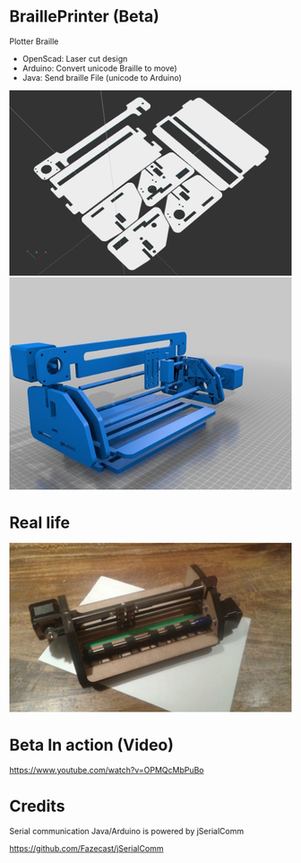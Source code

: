 # BraillePrinter (Beta)
Plotter Braille
- OpenScad: Laser cut design
- Arduino: Convert unicode Braille to move)
- Java: Send braille File (unicode to Arduino)

![Alt text](https://github.com/iapafoto/BraillePrinter/blob/master/Media/cut6mm.png)
![Alt text](https://github.com/iapafoto/BraillePrinter/blob/master/Media/exploded.jpg)

# Real life

![Alt text](https://github.com/iapafoto/BraillePrinter/blob/master/Media/beta.jpg)

# Beta In action (Video)

https://www.youtube.com/watch?v=OPMQcMbPuBo

# Credits
Serial communication Java/Arduino is powered by jSerialComm

https://github.com/Fazecast/jSerialComm
